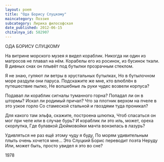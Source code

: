 ```yaml
---
layout: poem
title: "Ода Борису Слуцкому"
maincategory: Поэзия
subcategory: Лирика философская
date_published: 2012-06-15
chitalnya_id: 582907
---
```




ОДА БОРИСУ СЛУЦКОМУ

На витрине морского музея я видел кораблик.
Никогда ни один из матросов не плавал на нём.
Корабелы его из росинок, из бусинок ткали.
В дивных снах он плывёт под бутылки прозрачным стеклом.

Я не знаю, гуляют ли ветры в хрустальных бутылках,
Но в бутылочном море раздули они паруса.
Подскажите же мне, кто влюблён в путешествие пылко,
Не волшебные ль руки чудес возвели корпуса?

Подавал ли кораблик сигналы туманного горна?
Попадал ли он в штормы? Искал ли родимый причал?
Что за плотник верхом на пчеле в это узкое горло
Со стамеской стальной и гвоздями туда проникал?

Для какого там эльфа, скажите, построена шлюпка,
Чтоб спасаться он мог при чепе или в случае бурь?
И кораблик ли это иль, может, ореха скорлупка,
Где булавкой Дюймовойки мачта вонзилась в лазурь?

Удивляться не раз ещё этому чуду я буду,
По морям удивительным плыть очень хочется мне...
Это Слуцкий Борис переводит поэта Неруду
Или, может быть, просто увидел я это во сне?

1978






